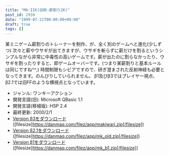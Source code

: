 ```yaml
---
title: "Mk-IIK(旧称:薪割り2K)"
post_id: 2938
date: "1999-07-21T00:00:00+09:00"
draft: true
tags: []
---
```



某ミニゲーム薪割りのトレーナーを制作、が、全く別のゲームへと進化(少しずつ) 次々と薪やウサギが出てきますが、ウサギを斬らずに薪だけを割るというシンプルながら非常に中毒性の高いゲームです。薪が出たのに割らなかったり、ウサギを割ったりすると、即ゲームオーバーです。(つまり某薪割りと基本ルールは同じですね^^;) 時間制限もシビアですので、研ぎ澄まされた反射神経も必要となってきます。のんびりしていられません。 β1及びβ3ではプレイヤー視点、β2.1では旧FFのような横視点となっています。

  * ジャンル: ワンキーアクション
  * 開発言語(旧): Microsoft QBasic 1.1
  * 開発言語(移植版): HSP 2.4
  * 最終更新: 2000/2/1
  * [Version β3をダウンロード](https://danmaq.com/filez/app/makiwari.zip) ([filesize]https://danmaq.com/filez/app/makiwari.zip[/filesize])
  * [Version β2.1をダウンロード](https://danmaq.com/filez/app/mk_old.zip) ([filesize]https://danmaq.com/filez/app/mk_old.zip[/filesize])
  * [Version β1をダウンロード](https://danmaq.com/filez/app/mk_b1.zip) ([filesize]https://danmaq.com/filez/app/mk_b1.zip[/filesize])
